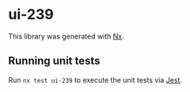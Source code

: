 # ui-239

This library was generated with [Nx](https://nx.dev).

## Running unit tests

Run `nx test ui-239` to execute the unit tests via [Jest](https://jestjs.io).
